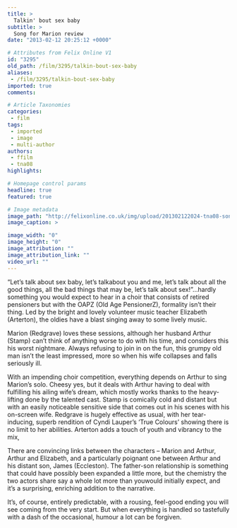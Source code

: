 ```yaml
---
title: >
  Talkin' bout sex baby
subtitle: >
  Song for Marion review
date: "2013-02-12 20:25:12 +0000"

# Attributes from Felix Online V1
id: "3295"
old_path: /film/3295/talkin-bout-sex-baby
aliases:
 - /film/3295/talkin-bout-sex-baby
imported: true
comments:

# Article Taxonomies
categories:
 - film
tags:
 - imported
 - image
 - multi-author
authors:
 - ffilm
 - tna08
highlights:

# Homepage control params
headline: true
featured: true

# Image metadata
image_path: "http://felixonline.co.uk/img/upload/201302122024-tna08-song-for-marion-1-585x350.jpg"
image_caption: >

image_width: "0"
image_height: "0"
image_attribution: ""
image_attribution_link: ""
video_url: ""
---
```


“Let’s talk about sex baby, let’s talkabout you and me, let’s talk about all the good things, all the bad things that may be, let’s talk about sex!”...hardly something you would expect to hear in a choir that consists of retired pensioners but with the OAPZ (Old Age PensionerZ), formality isn’t their thing. Led by the bright and lovely volunteer music teacher Elizabeth (Arterton), the oldies have a blast singing away to some lively music.

Marion (Redgrave) loves these sessions, although her husband Arthur (Stamp) can’t think of anything worse to do with his time, and considers this his worst nightmare. Always refusing to join in on the fun, this grumpy old man isn’t the least impressed, more so when his wife collapses and falls seriously ill.

With an impending choir competition, everything depends on Arthur to sing Marion’s solo. Cheesy yes, but it deals with Arthur having to deal with fulfilling his ailing wife’s dream, which mostly works thanks to the heavy-lifting done by the talented cast. Stamp is comically cold and distant but with an easily noticeable sensitive side that comes out in his scenes with his on-screen wife. Redgrave is hugely effective as usual, with her tear-inducing, superb rendition of Cyndi Lauper’s ‘True Colours’ showing there is no limit to her abilities. Arterton adds a touch of youth and vibrancy to the mix,

There are convincing links between the characters – Marion and Arthur, Arthur and Elizabeth, and a particularly poignant one between Arthur and his distant son, James (Eccleston). The father-son relationship is something that could have possibly been expanded a little more, but the chemistry the two actors share say a whole lot more than youwould initially expect, and it’s a surprising, enriching addition to the narrative.

It’s, of course, entirely predictable, with a rousing, feel-good ending you will see coming from the very start. But when everything is handled so tastefully with a dash of the occasional, humour a lot can be forgiven.
